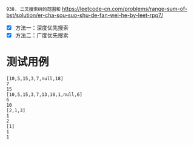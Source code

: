 
`938. 二叉搜索树的范围和` https://leetcode-cn.com/problems/range-sum-of-bst/solution/er-cha-sou-suo-shu-de-fan-wei-he-by-leet-rpq7/
- [x] 方法一：深度优先搜索
- [x] 方法二：广度优先搜索

# 测试用例

```
[10,5,15,3,7,null,18]
7
15
[10,5,15,3,7,13,18,1,null,6]
6
10
[2,1,3]
1
2
[1]
1
1
```
